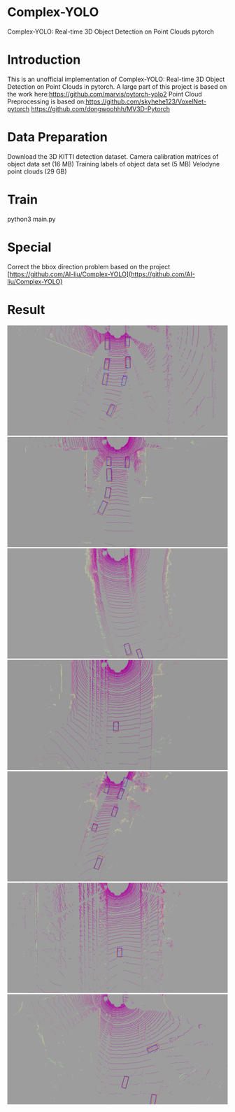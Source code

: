 # Complex-YOLO
Complex-YOLO: Real-time 3D Object Detection on Point Clouds   pytorch

# Introduction
This is an unofficial implementation of Complex-YOLO: Real-time 3D Object Detection on Point Clouds in pytorch. A large part of this project is based on the work here:https://github.com/marvis/pytorch-yolo2
Point Cloud Preprocessing is based on:https://github.com/skyhehe123/VoxelNet-pytorch
                                      https://github.com/dongwoohhh/MV3D-Pytorch

# Data Preparation
Download the 3D KITTI detection dataset.
Camera calibration matrices of object data set (16 MB)
Training labels of object data set (5 MB)
Velodyne point clouds (29 GB)

# Train
python3 main.py

# Special
Correct the bbox direction problem based on the project [https://github.com/AI-liu/Complex-YOLO](https://github.com/AI-liu/Complex-YOLO)

# Result
![](onlycar100/eval_bv000099.png)
![](onlycar100/eval_bv000032.png)
![](onlycar100/eval_bv000024.png)
![](onlycar100/eval_bv000009.png)
![](onlycar100/eval_bv000008.png)
![](onlycar100/eval_bv000007.png)
![](onlycar100/eval_bv000006.png)
